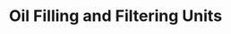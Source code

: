 ---
title: "Oil Filling and Filtering Units"
description: "Mobile and stationary oil filling and filtering units designed to ensure lubricant cleanliness and extend the life of industrial machinery."
layout: ../../../layouts/MainLayout.astro

main:
  id: 5
  content: "Maintaining lubricant cleanliness is critical for the health of hydraulic and lubrication systems. KapsTec's oil filling and filtering units provide a complete solution for transferring, filtering, and conditioning oils. These units remove harmful contaminants like particles and water, preventing premature wear on components, reducing system downtime, and extending the life of both the lubricant and the machinery itself."
  imgCard: "@images/oil_filling.jpg"
  imgMain: "@images/oil_filling.jpg"
  imgAlt: "A mobile oil filling and filtration unit."

tabs:
  - id: "tabs-with-card-item-1"
    dataTab: "#tabs-with-card-1"
    title: "Description"
  - id: "tabs-with-card-item-2"
    dataTab: "#tabs-with-card-2"
    title: "Specifications"
  - id: "tabs-with-card-item-3"
    dataTab: "#tabs-with-card-3"
    title: "Blueprints"

longDescription:
  title: "Ensure Peak Purity and Performance"
  subTitle: "Our filtration units are equipped with high-efficiency filter elements capable of achieving very low ISO cleanliness codes. Whether you need a portable cart for offline filtration or a dedicated stationary unit, we have a solution to keep your lubricants in optimal condition."
  btnTitle: "Inquire Now"
  btnURL: "/contact"
  descriptionList:
    - title: "High-Efficiency Filtration"
      subTitle: "Removes particulate and water contamination to meet stringent cleanliness targets."
    - title: "Mobile and Stationary Options"
      subTitle: "Choose from portable filter carts for flexibility or dedicated units for continuous conditioning."
    - title: "Extend Component Life"
      subTitle: "Reduces wear on pumps, valves, and cylinders by providing clean, filtered oil."

specificationsLeft:
  - title: "Flow Rate"
    subTitle: "15 to 100 L/min"
  - title: "Filter Element Rating"
    subTitle: "3, 6, 10, 25 micron (absolute)"
  - title: "Viscosity Range"
    subTitle: "Up to 600 cSt"

specificationsRight:
  - title: "Motor Power"
    subTitle: "0.75 kW to 2.2 kW"
  - title: "Hose Length"
    subTitle: "3 to 6 meters"
  - title: "Indicators"
    subTitle: "Visual clogging indicator, pressure gauges"

blueprints:
  first: "@images/blueprint-1.avif"
  second: "@images/blueprint-2.avif"
---